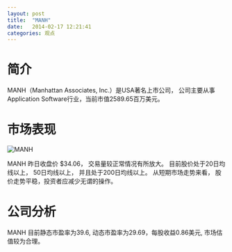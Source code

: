 ```yaml
---
layout: post
title:  "MANH"
date:   2014-02-17 12:21:41
categories: 观点
---
```


# 简介
MANH（Manhattan Associates, Inc.）是USA著名上市公司，
公司主要从事Application Software行业，当前市值2589.65百万美元。

# 市场表现

![MANH](http://finviz.com/chart.ashx?t=MANH&ty=c&ta=1&p=d&s=l)

MANH 昨日收盘价 $34.06，
交易量较正常情况有所放大。
目前股价处于20日均线以上，
50日均线以上，
并且处于200日均线以上。
从短期市场走势来看，
股价走势平稳，投资者应减少无谓的操作。

# 公司分析
MANH 目前静态市盈率为39.6, 动态市盈率为29.69，每股收益0.86美元,
市场估值较为合理。
